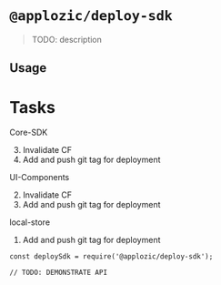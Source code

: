 # `@applozic/deploy-sdk`

> TODO: description

## Usage

# Tasks

Core-SDK
<!-- 1. Upload SDK to S3 -->
<!-- 2. Upload versioned SDK to S3 -->
3. Invalidate CF
4. Add and push git tag for deployment

UI-Components
<!-- 1. Upload Storybook to S3. -->
2. Invalidate CF
3. Add and push git tag for deployment

local-store
1. Add and push git tag for deployment

```
const deploySdk = require('@applozic/deploy-sdk');

// TODO: DEMONSTRATE API
```
